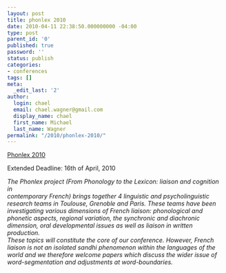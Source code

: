 ```yaml
---
layout: post
title: phonlex 2010
date: 2010-04-11 22:38:50.000000000 -04:00
type: post
parent_id: '0'
published: true
password: ''
status: publish
categories:
- conferences
tags: []
meta:
  _edit_last: '2'
author:
  login: chael
  email: chael.wagner@gmail.com
  display_name: chael
  first_name: Michael
  last_name: Wagner
permalink: "/2010/phonlex-2010/"
---
```

[Phonlex 2010](http://phonlex.free.fr/)

Extended Deadline: 16th of April, 2010

_The Phonlex project (From Phonology to the Lexicon: liaison and cognition in  
contemporary French) brings together 4 linguistic and psycholinguistic  
research teams in Toulouse, Grenoble and Paris. These teams have been  
investigating various dimensions of French liaison: phonological and  
phonetic aspects, regional variation, the synchronic and diachronic  
dimension, oral developmental issues as well as liaison in written production.  
These topics will constitute the core of our conference. However, French  
liaison is not an isolated sandhi phenomenon within the languages of the  
world and we therefore welcome papers which discuss the wider issue of  
word-segmentation and adjustments at word-boundaries._

